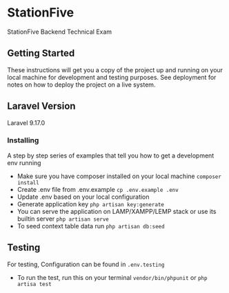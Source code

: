 # StationFive
StationFive Backend Technical Exam

## Getting Started
These instructions will get you a copy of the project up and running on your local machine for development and testing purposes. See deployment for notes on how to deploy the project on a live system.

## Laravel Version
Laravel 9.17.0

### Installing
A step by step series of examples that tell you how to get a development env running

* Make sure you have composer installed on your local machine `composer install`
* Create .env file from .env.example `cp .env.example .env`
* Update .env based on your local configuration
* Generate application key `php artisan key:generate`
* You can serve the application on LAMP/XAMPP/LEMP stack or use its builtin server `php artisan serve`
* To seed context table data run `php artisan db:seed`


## Testing
For testing, Configuration can be found in `.env.testing`
* To run the test, run this on your terminal `vendor/bin/phpunit` or `php artisa test`
